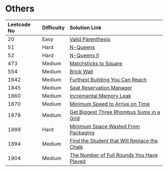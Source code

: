 # Others

| Leetcode No | Difficulty | Solution Link |
| :--- | :--- | :--- |
| 20 | Easy | [Valid Parenthesis](../leetcode-easy/leetcode-20-valid-parentheses.md) |
| 51 | Hard | [N-Queens](../leetcode-hard/leetcode-51-n-queens.md) |
| 52 | Hard  | [N-Queens II](../leetcode-hard/leetcode-52-n-queens-ii.md) |
| 473 | Medium | [Matchsticks to Square](../leetcode-medium/leetcode-473-matchsticks-to-square.md) |
| 554 | Medium | [Brick Wall](../leetcode-medium/leetcode-554-brick-wall.md) |
| 1642 | Medium | [Furthest Building You Can Reach](../leetcode-medium/leetcode-1642-furthest-building-you-can-reach.md) |
| 1845 | Medium | [Seat Reservation Manager](../leetcode-medium/leetcode-1845-seat-reservation-manager.md) |
| 1860 | Medium | [Incremental Memory Leak](../leetcode-medium/leetcode-1860-incremental-memory-leak.md) |
| 1870 | Medium | [Minimum Speed to Arrive on Time](../leetcode-medium/leetcode-1870-minimum-speed-to-arrive-on-time.md) |
| 1878 | Medium | [Get Biggest Three Rhombus Sums in a Grid](../leetcode-medium/leetcode-1878-get-biggest-three-rhombus-sums-in-a-grid.md) |
| 1889 | Hard | [Minimum Space Wasted From Packaging](../leetcode-hard/leetcode-1889-minimum-space-wasted-from-packaging.md) |
| 1894 | Medium | [Find the Student that Will Replace the Chalk](../leetcode-medium/leetcode-1894-find-the-student-that-will-replace-the-chalk.md) |
| 1904 | Medium | [The Number of Full Rounds You Have Played](../leetcode-medium/leetcode-1904-the-number-of-full-rounds-you-have-played.md) |



